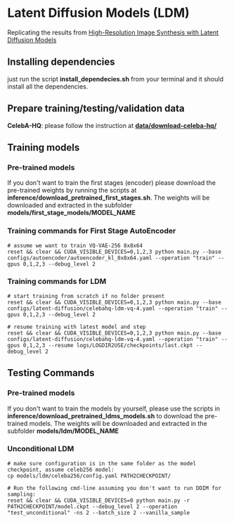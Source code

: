 # Latent Diffusion Models (LDM)

Replicating the results from [High-Resolution Image Synthesis with Latent Diffusion Models](https://arxiv.org/pdf/2112.10752)

## Installing dependencies

just run the script **install_dependecies.sh** from your terminal and it should install all the dependencies.

## Prepare training/testing/validation data

**CelebA-HQ**: please follow the instruction at **[data/download-celeba-hq/](data/download-celeba-hq/)**

## Training models

### Pre-trained models

If you don't want to train the first stages (encoder) please download the pre-trained weights by running the scripts at **inference/download_pretrained_first_stages.sh**. The weights will be downloaded and extracted in the subfolder **models/first_stage_models/MODEL_NAME**

### Training commands for First Stage AutoEncoder

```shell
# assume we want to train VQ-VAE-256 8x8x64
reset && clear && CUDA_VISIBLE_DEVICES=0,1,2,3 python main.py --base configs/autoencoder/autoencoder_kl_8x8x64.yaml --operation "train" --gpus 0,1,2,3 --debug_level 2 
```

### Training commands for LDM

```shell
# start training from scratch if no folder present
reset && clear && CUDA_VISIBLE_DEVICES=0,1,2,3 python main.py --base configs/latent-diffusion/celebahq-ldm-vq-4.yaml --operation "train" --gpus 0,1,2,3 --debug_level 2 
```

```shell
# resume training with latest model and step
reset && clear && CUDA_VISIBLE_DEVICES=0,1,2,3 python main.py --base configs/latent-diffusion/celebahq-ldm-vq-4.yaml --operation "train" --gpus 0,1,2,3 --resume logs/LOGDIR2USE/checkpoints/last.ckpt --debug_level 2 
```

## Testing Commands

### Pre-trained models

If you don't want to train the models by yourself, please use the scripts in **inference/download_pretrained_ldms_models.sh** to download the pre-trained models. The weights will be downloaded and extracted in the subfolder **models/ldm/MODEL_NAME**

### Unconditional LDM

```shell
# make sure configuration is in the same folder as the model checkpoint, assume celeb256 model:
cp models/ldm/celeba256/config.yaml PATH2CHECKPOINT/

# Run the following cmd-line assuming you don't want to run DDIM for sampling:
reset && clear && CUDA_VISIBLE_DEVICES=0 python main.py -r PATH2CHECKPOINT/model.ckpt --debug_level 2 --operation "test_unconditional" -ns 2 --batch_size 2 --vanilla_sample
```